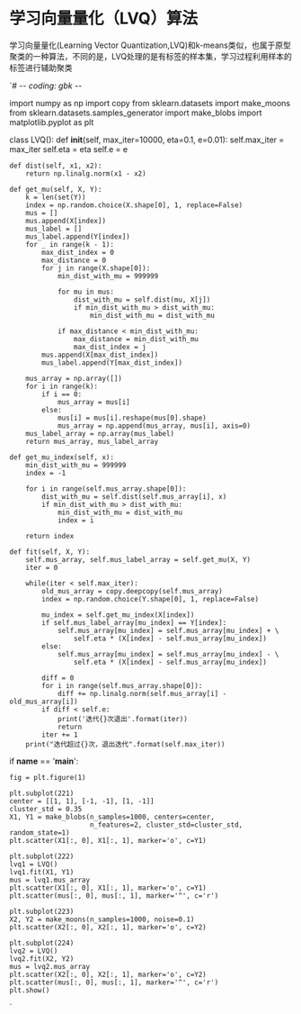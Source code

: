 # 学习向量量化（LVQ）算法

学习向量量化(Learning Vector Quantization,LVQ)和k-means类似，也属于原型聚类的一种算法，不同的是，LVQ处理的是有标签的样本集，学习过程利用样本的标签进行辅助聚类

`# -*- coding: gbk -*-

import numpy as np
import copy
from sklearn.datasets import make_moons
from sklearn.datasets.samples_generator import make_blobs
import matplotlib.pyplot as plt


class LVQ():
    def __init__(self, max_iter=10000, eta=0.1, e=0.01):
        self.max_iter = max_iter
        self.eta = eta
        self.e = e

    def dist(self, x1, x2):
        return np.linalg.norm(x1 - x2)
    
    def get_mu(self, X, Y):
        k = len(set(Y))
        index = np.random.choice(X.shape[0], 1, replace=False)
        mus = []
        mus.append(X[index])
        mus_label = []
        mus_label.append(Y[index])
        for _ in range(k - 1):
            max_dist_index = 0
            max_distance = 0
            for j in range(X.shape[0]):
                min_dist_with_mu = 999999
    
                for mu in mus:
                    dist_with_mu = self.dist(mu, X[j])
                    if min_dist_with_mu > dist_with_mu:
                        min_dist_with_mu = dist_with_mu
    
                if max_distance < min_dist_with_mu:
                    max_distance = min_dist_with_mu
                    max_dist_index = j
            mus.append(X[max_dist_index])
            mus_label.append(Y[max_dist_index])
    
        mus_array = np.array([])
        for i in range(k):
            if i == 0:
                mus_array = mus[i]
            else:
                mus[i] = mus[i].reshape(mus[0].shape)
                mus_array = np.append(mus_array, mus[i], axis=0)
        mus_label_array = np.array(mus_label)
        return mus_array, mus_label_array
    
    def get_mu_index(self, x):
        min_dist_with_mu = 999999
        index = -1
    
        for i in range(self.mus_array.shape[0]):
            dist_with_mu = self.dist(self.mus_array[i], x)
            if min_dist_with_mu > dist_with_mu:
                min_dist_with_mu = dist_with_mu
                index = i
    
        return index
    
    def fit(self, X, Y):
        self.mus_array, self.mus_label_array = self.get_mu(X, Y)
        iter = 0
    
        while(iter < self.max_iter):
            old_mus_array = copy.deepcopy(self.mus_array)
            index = np.random.choice(Y.shape[0], 1, replace=False)
    
            mu_index = self.get_mu_index(X[index])
            if self.mus_label_array[mu_index] == Y[index]:
                self.mus_array[mu_index] = self.mus_array[mu_index] + \
                    self.eta * (X[index] - self.mus_array[mu_index])
            else:
                self.mus_array[mu_index] = self.mus_array[mu_index] - \
                    self.eta * (X[index] - self.mus_array[mu_index])
    
            diff = 0
            for i in range(self.mus_array.shape[0]):
                diff += np.linalg.norm(self.mus_array[i] - old_mus_array[i])
            if diff < self.e:
                print('迭代{}次退出'.format(iter))
                return
            iter += 1
        print("迭代超过{}次，退出迭代".format(self.max_iter))


if __name__ == '__main__':

    fig = plt.figure(1)
    
    plt.subplot(221)
    center = [[1, 1], [-1, -1], [1, -1]]
    cluster_std = 0.35
    X1, Y1 = make_blobs(n_samples=1000, centers=center,
                        n_features=2, cluster_std=cluster_std, random_state=1)
    plt.scatter(X1[:, 0], X1[:, 1], marker='o', c=Y1)
    
    plt.subplot(222)
    lvq1 = LVQ()
    lvq1.fit(X1, Y1)
    mus = lvq1.mus_array
    plt.scatter(X1[:, 0], X1[:, 1], marker='o', c=Y1)
    plt.scatter(mus[:, 0], mus[:, 1], marker='^', c='r')
    
    plt.subplot(223)
    X2, Y2 = make_moons(n_samples=1000, noise=0.1)
    plt.scatter(X2[:, 0], X2[:, 1], marker='o', c=Y2)
    
    plt.subplot(224)
    lvq2 = LVQ()
    lvq2.fit(X2, Y2)
    mus = lvq2.mus_array
    plt.scatter(X2[:, 0], X2[:, 1], marker='o', c=Y2)
    plt.scatter(mus[:, 0], mus[:, 1], marker='^', c='r')
    plt.show()

`